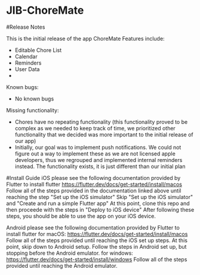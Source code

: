 
# JIB-ChoreMate 

#Release Notes

This is the initial release of the app ChoreMate
Features include:
- Editable Chore List
- Calendar
- Reminders
- User Data 
- 
Known bugs:
- No known bugs

Missing functionality:
- Chores have no repeating functionality (this functionality proved to be complex as we needed to keep track of time, we prioritized other functionality that we decided was more important to the initial release of our app)
- Initially, our goal was to implement push notifications. We could not figure out a way to implement these as we are not licensed apple developers, thus we regrouped and implemented internal reminders instead. The functionality exists, it is just different than our initial plan

#Install Guide
iOS
please see the following documentation provided by Flutter to install flutter
https://flutter.dev/docs/get-started/install/macos
Follow all of the steps provided in the documentation linked above until reaching the step "Set up the iOS simulator" 
Skip "Set up the iOS simulator" and "Create and run a simple Flutter app"
At this point, clone this repo and then proceede with the steps in "Deploy to iOS device"
After following these steps, you should be able to use the app on your iOS device. 

Android
please see the following documentation provided by Flutter to install flutter
for macOS: https://flutter.dev/docs/get-started/install/macos
Follow all of the steps provided until reaching the iOS set up steps. At this point, skip down to Android setup. 
Follow the steps in Android set up, but stopping before the Android emulator. 
for windows: https://flutter.dev/docs/get-started/install/windows
Follow all of the steps provided until reaching the Android emulator. 




